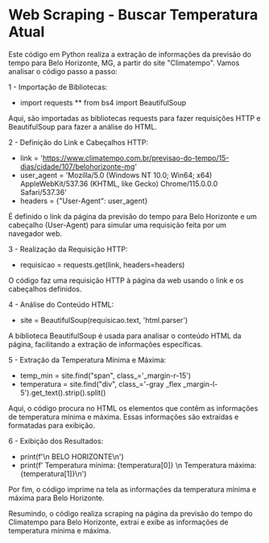 # Web Scraping - Buscar Temperatura Atual

Este código em Python realiza a extração de informações da previsão do tempo para Belo Horizonte, MG, a partir do site "Climatempo". Vamos analisar o código passo a passo:

1 - Importação de Bibliotecas:

* import requests
** from bs4 import BeautifulSoup

Aqui, são importadas as bibliotecas requests para fazer requisições HTTP e BeautifulSoup para fazer a análise do HTML.


2 - Definição do Link e Cabeçalhos HTTP:

* link = 'https://www.climatempo.com.br/previsao-do-tempo/15-dias/cidade/107/belohorizonte-mg'
* user_agent = 'Mozilla/5.0 (Windows NT 10.0; Win64; x64) AppleWebKit/537.36 (KHTML, like Gecko) Chrome/115.0.0.0 Safari/537.36'
* headers = {"User-Agent": user_agent}

É definido o link da página da previsão do tempo para Belo Horizonte e um cabeçalho (User-Agent) para simular uma requisição feita por um navegador web.


3 - Realização da Requisição HTTP:

* requisicao = requests.get(link, headers=headers)

O código faz uma requisição HTTP à página da web usando o link e os cabeçalhos definidos.


4 - Análise do Conteúdo HTML:

* site = BeautifulSoup(requisicao.text, 'html.parser')

A biblioteca BeautifulSoup é usada para analisar o conteúdo HTML da página, facilitando a extração de informações específicas.


5 - Extração da Temperatura Mínima e Máxima:

* temp_min = site.find("span", class_='_margin-r-15')
* temperatura = site.find("div", class_='-gray _flex _margin-l-5').get_text().strip().split()

Aqui, o código procura no HTML os elementos que contêm as informações de temperatura mínima e máxima. Essas informações são extraídas e formatadas para exibição.


6 - Exibição dos Resultados:

* print(f'\n BELO HORIZONTE\n')
* print(f' Temperatura mínima: {temperatura[0]} \n Temperatura máxima: {temperatura[1]}\n')

Por fim, o código imprime na tela as informações da temperatura mínima e máxima para Belo Horizonte.

Resumindo, o código realiza scraping na página da previsão do tempo do Climatempo para Belo Horizonte, extrai e exibe as informações de temperatura mínima e máxima.

